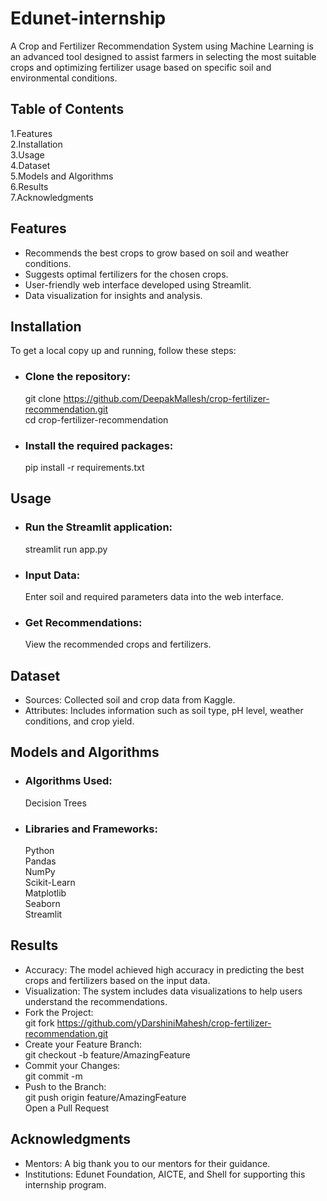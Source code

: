 # Edunet-internship  
A Crop and Fertilizer Recommendation System using Machine Learning is an advanced tool designed to assist farmers in selecting the most suitable crops and optimizing fertilizer usage based on specific soil and environmental conditions.  

## Table of Contents   
1.Features  
2.Installation  
3.Usage  
4.Dataset  
5.Models and Algorithms  
6.Results  
7.Acknowledgments  
 
## Features
- Recommends the best crops to grow based on soil and weather conditions.  
- Suggests optimal fertilizers for the chosen crops.  
- User-friendly web interface developed using Streamlit.  
- Data visualization for insights and analysis.  
 
## Installation  
To get a local copy up and running, follow these steps:  
- ### Clone the repository:  
  git clone https://github.com/DeepakMallesh/crop-fertilizer-recommendation.git  
  cd crop-fertilizer-recommendation  
- ### Install the required packages:  
  pip install -r requirements.txt  
 
## Usage  
- ### Run the Streamlit application:  
  streamlit run app.py  
- ### Input Data:  
  Enter soil and required parameters data into the web interface.  
- ### Get Recommendations:  
  View the recommended crops and fertilizers.  
 
## Dataset   
- Sources: Collected soil and crop data from Kaggle.    
- Attributes: Includes information such as soil type, pH level, weather conditions, and crop yield.
 
## Models and Algorithms  
- ### Algorithms Used:  
  Decision Trees  
- ### Libraries and Frameworks:  
  Python  
  Pandas  
  NumPy  
  Scikit-Learn  
  Matplotlib  
  Seaborn  
  Streamlit  
 
## Results  
- Accuracy: The model achieved high accuracy in predicting the best crops and fertilizers based on the input data.  
- Visualization: The system includes data visualizations to help users understand the recommendations.  
- Fork the Project:  
  git fork https://github.com/yDarshiniMahesh/crop-fertilizer-recommendation.git  
- Create your Feature Branch:  
  git checkout -b feature/AmazingFeature  
- Commit your Changes:  
  git commit -m    
- Push to the Branch:  
  git push origin feature/AmazingFeature  
  Open a Pull Request

## Acknowledgments  
- Mentors: A big thank you to our mentors for their guidance.  
- Institutions: Edunet Foundation, AICTE, and Shell for supporting this internship program.

